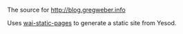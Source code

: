 The source for http://blog.gregweber.info

Uses [wai-static-pages](http://hackage.haskell.org/package/wai-static-pages) to generate a static site from Yesod.
